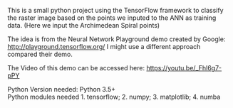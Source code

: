 This is a small python project using the TensorFlow framework to classify the raster image based on the points we inputed to the ANN as training data. (Here we input the Archimedean Spiral points)

The idea is from the Neural Network Playground demo created by Google: http://playground.tensorflow.org/ I might use a different approach compared their demo.

The Video of this demo can be accessed here: https://youtu.be/_Fhl6g7-pPY

Python Version needed: Python 3.5+  
Python modules needed 1. tensorflow; 2. numpy; 3. matplotlib; 4. numba
